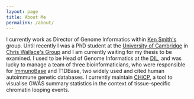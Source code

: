 ```yaml
---
layout: page
title: About Me
permalink: /about/
---
```


I currently work as Director of Genome Informatics within [Ken Smith's](http://www.med.cam.ac.uk/about-the-department/head-of-department/) group. Until recently I was a PhD student at the [University of Cambridge](http://www.cam.ac.uk/) in [Chris Wallace's Group](http://chr1swallace.github.io/) and I am currently waiting for my thesis to be examined. I used to be  Head of Genome Informatics at the [DIL](http://www.well.ox.ac.uk/todd-group), and was lucky to manage a team of three bioinformaticians, who were responsible for [ImmunoBase](http://www.immunobase.org) and T1DBase, two widely used and cited human autoimmune genetic databases. I currently maintain [CHiCP](https://www.chicp.org), a tool to visualise GWAS summary statistics in the context of tissue-specific chromatin looping events.
